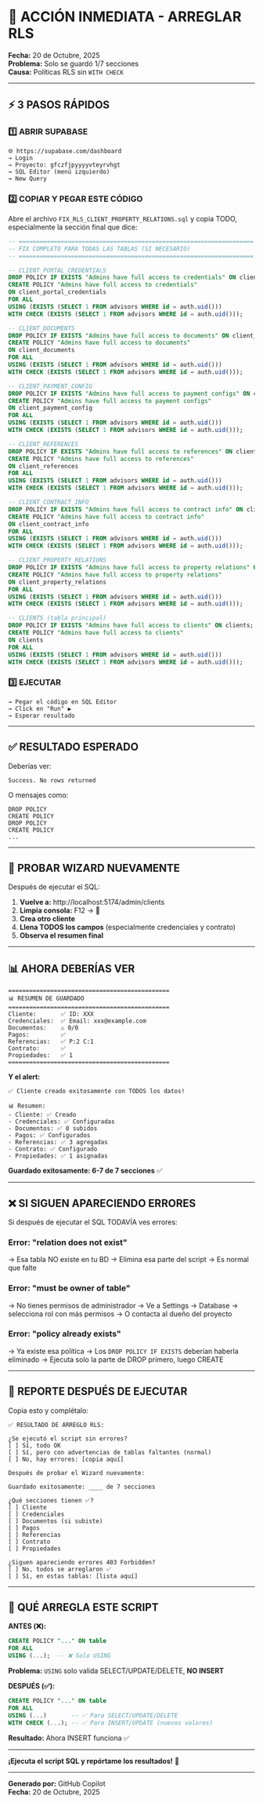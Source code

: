 # 🎯 ACCIÓN INMEDIATA - ARREGLAR RLS

**Fecha:** 20 de Octubre, 2025  
**Problema:** Solo se guardó 1/7 secciones  
**Causa:** Políticas RLS sin `WITH CHECK`

---

## ⚡ 3 PASOS RÁPIDOS

### **1️⃣ ABRIR SUPABASE**
```
🌐 https://supabase.com/dashboard
→ Login
→ Proyecto: gfczfjpyyyyvteyrvhgt
→ SQL Editor (menú izquierdo)
→ New Query
```

### **2️⃣ COPIAR Y PEGAR ESTE CÓDIGO**

Abre el archivo `FIX_RLS_CLIENT_PROPERTY_RELATIONS.sql` y copia TODO, especialmente la sección final que dice:

```sql
-- ===================================================================
-- FIX COMPLETO PARA TODAS LAS TABLAS (SI NECESARIO)
-- ===================================================================

-- CLIENT_PORTAL_CREDENTIALS
DROP POLICY IF EXISTS "Admins have full access to credentials" ON client_portal_credentials;
CREATE POLICY "Admins have full access to credentials" 
ON client_portal_credentials
FOR ALL
USING (EXISTS (SELECT 1 FROM advisors WHERE id = auth.uid()))
WITH CHECK (EXISTS (SELECT 1 FROM advisors WHERE id = auth.uid()));

-- CLIENT_DOCUMENTS
DROP POLICY IF EXISTS "Admins have full access to documents" ON client_documents;
CREATE POLICY "Admins have full access to documents" 
ON client_documents
FOR ALL
USING (EXISTS (SELECT 1 FROM advisors WHERE id = auth.uid()))
WITH CHECK (EXISTS (SELECT 1 FROM advisors WHERE id = auth.uid()));

-- CLIENT_PAYMENT_CONFIG
DROP POLICY IF EXISTS "Admins have full access to payment configs" ON client_payment_config;
CREATE POLICY "Admins have full access to payment configs" 
ON client_payment_config
FOR ALL
USING (EXISTS (SELECT 1 FROM advisors WHERE id = auth.uid()))
WITH CHECK (EXISTS (SELECT 1 FROM advisors WHERE id = auth.uid()));

-- CLIENT_REFERENCES
DROP POLICY IF EXISTS "Admins have full access to references" ON client_references;
CREATE POLICY "Admins have full access to references" 
ON client_references
FOR ALL
USING (EXISTS (SELECT 1 FROM advisors WHERE id = auth.uid()))
WITH CHECK (EXISTS (SELECT 1 FROM advisors WHERE id = auth.uid()));

-- CLIENT_CONTRACT_INFO
DROP POLICY IF EXISTS "Admins have full access to contract info" ON client_contract_info;
CREATE POLICY "Admins have full access to contract info" 
ON client_contract_info
FOR ALL
USING (EXISTS (SELECT 1 FROM advisors WHERE id = auth.uid()))
WITH CHECK (EXISTS (SELECT 1 FROM advisors WHERE id = auth.uid()));

-- CLIENT_PROPERTY_RELATIONS
DROP POLICY IF EXISTS "Admins have full access to property relations" ON client_property_relations;
CREATE POLICY "Admins have full access to property relations" 
ON client_property_relations
FOR ALL
USING (EXISTS (SELECT 1 FROM advisors WHERE id = auth.uid()))
WITH CHECK (EXISTS (SELECT 1 FROM advisors WHERE id = auth.uid()));

-- CLIENTS (tabla principal)
DROP POLICY IF EXISTS "Admins have full access to clients" ON clients;
CREATE POLICY "Admins have full access to clients" 
ON clients
FOR ALL
USING (EXISTS (SELECT 1 FROM advisors WHERE id = auth.uid()))
WITH CHECK (EXISTS (SELECT 1 FROM advisors WHERE id = auth.uid()));
```

### **3️⃣ EJECUTAR**
```
→ Pegar el código en SQL Editor
→ Click en "Run" ▶️
→ Esperar resultado
```

---

## ✅ RESULTADO ESPERADO

Deberías ver:
```
Success. No rows returned
```

O mensajes como:
```
DROP POLICY
CREATE POLICY
DROP POLICY
CREATE POLICY
...
```

---

## 🧪 PROBAR WIZARD NUEVAMENTE

Después de ejecutar el SQL:

1. **Vuelve a:** http://localhost:5174/admin/clients
2. **Limpia consola:** F12 → 🚫
3. **Crea otro cliente**
4. **Llena TODOS los campos** (especialmente credenciales y contrato)
5. **Observa el resumen final**

---

## 📊 AHORA DEBERÍAS VER

```
==============================================
📊 RESUMEN DE GUARDADO
==============================================
Cliente:       ✅ ID: XXX
Credenciales:  ✅ Email: xxx@example.com
Documentos:    ⚠️ 0/0
Pagos:         ✅
Referencias:   ✅ P:2 C:1
Contrato:      ✅
Propiedades:   ✅ 1
==============================================
```

**Y el alert:**
```
✅ Cliente creado exitosamente con TODOS los datos!

📊 Resumen:
- Cliente: ✅ Creado
- Credenciales: ✅ Configuradas
- Documentos: ✅ 0 subidos
- Pagos: ✅ Configurados
- Referencias: ✅ 3 agregadas
- Contrato: ✅ Configurado
- Propiedades: ✅ 1 asignadas
```

**Guardado exitosamente: 6-7 de 7 secciones** ✅

---

## ❌ SI SIGUEN APARECIENDO ERRORES

Si después de ejecutar el SQL TODAVÍA ves errores:

### **Error: "relation does not exist"**
→ Esa tabla NO existe en tu BD
→ Elimina esa parte del script
→ Es normal que falte

### **Error: "must be owner of table"**
→ No tienes permisos de administrador
→ Ve a Settings → Database → selecciona rol con más permisos
→ O contacta al dueño del proyecto

### **Error: "policy already exists"**
→ Ya existe esa política
→ Los `DROP POLICY IF EXISTS` deberían haberla eliminado
→ Ejecuta solo la parte de DROP primero, luego CREATE

---

## 📝 REPORTE DESPUÉS DE EJECUTAR

Copia esto y complétalo:

```
✅ RESULTADO DE ARREGLO RLS:

¿Se ejecutó el script sin errores?
[ ] Sí, todo OK
[ ] Sí, pero con advertencias de tablas faltantes (normal)
[ ] No, hay errores: [copia aquí]

Después de probar el Wizard nuevamente:

Guardado exitosamente: ____ de 7 secciones

¿Qué secciones tienen ✅?
[ ] Cliente
[ ] Credenciales
[ ] Documentos (si subiste)
[ ] Pagos
[ ] Referencias
[ ] Contrato
[ ] Propiedades

¿Siguen apareciendo errores 403 Forbidden?
[ ] No, todos se arreglaron ✅
[ ] Sí, en estas tablas: [lista aquí]
```

---

## 🎯 QUÉ ARREGLA ESTE SCRIPT

**ANTES (❌):**
```sql
CREATE POLICY "..." ON table
FOR ALL
USING (...);  -- ❌ Solo USING
```

**Problema:** `USING` solo valida SELECT/UPDATE/DELETE, **NO INSERT**

**DESPUÉS (✅):**
```sql
CREATE POLICY "..." ON table
FOR ALL
USING (...)       -- ✅ Para SELECT/UPDATE/DELETE
WITH CHECK (...); -- ✅ Para INSERT/UPDATE (nuevos valores)
```

**Resultado:** Ahora INSERT funciona ✅

---

**¡Ejecuta el script SQL y repórtame los resultados!** 🚀

---

**Generado por:** GitHub Copilot  
**Fecha:** 20 de Octubre, 2025
